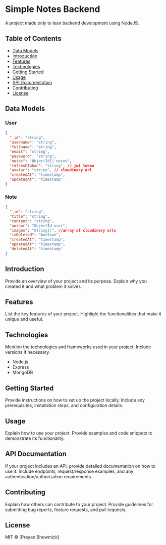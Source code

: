 # Simple Notes Backend

A project made only to lean backend development using NodeJS.

## Table of Contents

- [Data Models](#data-models)
- [Introduction](#introduction)
- [Features](#features)
- [Technologies](#technologies)
- [Getting Started](#getting-started)
- [Usage](#usage)
- [API Documentation](#api-documentation)
- [Contributing](#contributing)
- [License](#license)

## Data Models

### User

```json
{
  "_id": "string",
  "username": "string",
  "fullname": "string",
  "email": "string",
  "password": "string",
  "notes": "ObjectId[] notes",
  "refreshToken": "string", // jwt token
  "avatar": "string", // cloudinary url
  "createdAt": "timestamp",
  "updatedAt": "timestamp"
}
```

### Note

```json
{
  "_id": "string",
  "title": "string",
  "content": "string",
  "author": "ObjectId user",
  "images": "String[]", //array of cloudinary urls
  "isDeleted": "boolean",
  "createdAt": "timestamp",
  "updatedAt": "timestamp",
  "deletedAt": "timestamp"
}
```

## Introduction

Provide an overview of your project and its purpose. Explain why you created it and what problem it solves.

## Features

List the key features of your project. Highlight the functionalities that make it unique and useful.

## Technologies

Mention the technologies and frameworks used in your project. Include versions if necessary.

- Node.js
- Express
- MongoDB

## Getting Started

Provide instructions on how to set up the project locally. Include any prerequisites, installation steps, and configuration details.

## Usage

Explain how to use your project. Provide examples and code snippets to demonstrate its functionality.

## API Documentation

If your project includes an API, provide detailed documentation on how to use it. Include endpoints, request/response examples, and any authentication/authorization requirements.

## Contributing

Explain how others can contribute to your project. Provide guidelines for submitting bug reports, feature requests, and pull requests.

## License

MIT © [Preyan Bhowmick]
